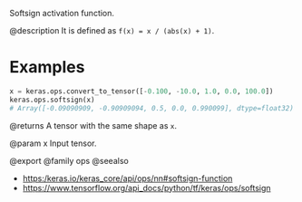 Softsign activation function.

@description
It is defined as `f(x) = x / (abs(x) + 1)`.

# Examples
```python
x = keras.ops.convert_to_tensor([-0.100, -10.0, 1.0, 0.0, 100.0])
keras.ops.softsign(x)
# Array([-0.09090909, -0.90909094, 0.5, 0.0, 0.990099], dtype=float32)
```

@returns
A tensor with the same shape as `x`.

@param x Input tensor.

@export
@family ops
@seealso
+ <https:/keras.io/keras_core/api/ops/nn#softsign-function>
+ <https://www.tensorflow.org/api_docs/python/tf/keras/ops/softsign>
